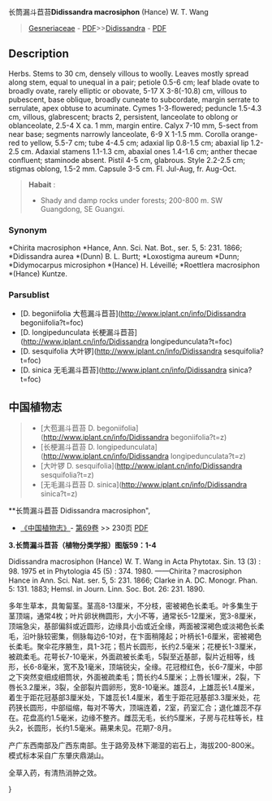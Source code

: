 长筒漏斗苣苔**Didissandra macrosiphon** (Hance) W. T. Wang

> [Gesneriaceae](http://www.iplant.cn/info/Gesneriaceae?t=foc) - [PDF](http://www.iplant.cn/foc/pdf/Gesneriaceae.pdf)>>[Didissandra](http://www.iplant.cn/info/Didissandra?t=foc) - [PDF](http://www.iplant.cn/foc/pdf/Didissandra.pdf)

## Description

Herbs. Stems to 30 cm, densely villous to woolly. Leaves mostly spread along stem, equal to unequal in a pair; petiole 0.5-6 cm; leaf blade ovate to broadly ovate, rarely elliptic or obovate, 5-17 X 3-8(-10.8) cm, villous to pubescent, base oblique, broadly cuneate to subcordate, margin serrate to serrulate, apex obtuse to acuminate. Cymes 1-3-flowered; peduncle 1.5-4.3 cm, villous, glabrescent; bracts 2, persistent, lanceolate to oblong or oblanceolate, 2.5-4 X ca. 1 mm, margin entire. Calyx 7-10 mm, 5-sect from near base; segments narrowly lanceolate, 6-9 X 1-1.5 mm. Corolla orange-red to yellow, 5.5-7 cm; tube 4-4.5 cm; adaxial lip 0.8-1.5 cm; abaxial lip 1.2-2.5 cm. Adaxial stamens 1.1-1.3 cm, abaxial ones 1.4-1.6 cm; anther thecae confluent; staminode absent. Pistil 4-5 cm, glabrous. Style 2.2-2.5 cm; stigmas oblong, 1.5-2 mm. Capsule 3-5 cm. Fl. Jul-Aug, fr. Aug-Oct.

> **Habait** : 
>* Shady and damp rocks under forests; 200-800 m. SW Guangdong, SE Guangxi.

### Synonym
*Chirita macrosiphon *Hance, Ann. Sci. Nat. Bot., ser. 5, 5: 231. 1866; *Didissandra aurea *(Dunn) B. L. Burtt; *Loxostigma aureum *Dunn; *Didymocarpus microsiphon *(Hance) H. Léveillé; *Roettlera macrosiphon *(Hance) Kuntze.

### Parsublist

* [D.  begoniifolia  大苞漏斗苣苔](http://www.iplant.cn/info/Didissandra begoniifolia?t=foc)
* [D.  longipedunculata  长梗漏斗苣苔](http://www.iplant.cn/info/Didissandra longipedunculata?t=foc)
* [D.  sesquifolia  大叶锣](http://www.iplant.cn/info/Didissandra sesquifolia?t=foc)
* [D.  sinica  无毛漏斗苣苔](http://www.iplant.cn/info/Didissandra sinica?t=foc)

## 中国植物志

> * [大苞漏斗苣苔  D.  begoniifolia](http://www.iplant.cn/info/Didissandra begoniifolia?t=z)
> * [长梗漏斗苣苔  D.  longipedunculata](http://www.iplant.cn/info/Didissandra longipedunculata?t=z)
> * [大叶锣  D.  sesquifolia](http://www.iplant.cn/info/Didissandra sesquifolia?t=z)
> * [无毛漏斗苣苔  D.  sinica](http://www.iplant.cn/info/Didissandra sinica?t=z)

**长筒漏斗苣苔 Didissandra macrosiphon",

* [《中国植物志》](http://www.iplant.cn/frps)- [第69卷](http://www.iplant.cn/frps/vol/69) >> 230页 [PDF](http://www.iplant.cn/frps/pdf/69/230a.pdf)

**3.长筒漏斗苣苔（植物分类学报）图版59：1-4**

Didissandra macrosiphon (Hance) W. T. Wang in Acta Phytotax. Sin. 13 (3) : 98. 1975 et in Phytologia 45 (5) : 374. 1980. ——Chirita？macrosiphon Hance in Ann. Sci. Nat. ser. 5, 5: 231. 1866; Clarke in A. DC. Monogr. Phan. 5: 131. 1883; Hemsl. in Journ. Linn. Soc. Bot. 26: 231. 1890.

多年生草本，具匍匐茎。茎高8-13厘米，不分枝，密被褐色长柔毛。叶多集生于茎顶端，通常4枚；叶片卵状椭圆形，大小不等，通常长5-12厘米，宽3-8厘米，顶端急尖，基部偏斜或近圆形，边缘具小齿或近全缘，两面被深褐色或淡褐色长柔毛，沿叶脉较密集，侧脉每边6-10对，在卞面稍隆起；叶柄长1-6厘米，密被褐色长柔毛。聚伞花序腋生，具1-3花；苞片长圆形，长约2.5毫米；花梗长1-3厘米，被疏柔毛。花萼长7-10毫米，外面疏被长柔毛，5裂至近基部，裂片近相等，线形，长6-8毫米，宽不及1毫米，顶端锐尖，全缘。花冠橙红色，长6-7厘米，中部之下突然变细成细筒状，外面被疏柔毛；筒长约4.5厘米；上唇长1厘米，2裂，下唇长3.2厘米，3裂，全部裂片圆卵形，宽8-10毫米。雄蕊4，上雄蕊长1.4厘米，着生于距花冠基部3厘米处，下雄蕊长1.4厘米，着生于距花冠基部3.3厘米处，花药狭长圆形，中部缢缩，每对不等大，顶端连着，2室，药室汇合；退化雄蕊不存在。花盘高约1.5毫米，边缘不整齐。雌蕊无毛，长约5厘米，子房与花柱等长，柱头2，长圆形，长约1.5毫米。蒴果未见。花期7-8月。

产广东西南部及广西东南部。生于路旁及林下潮湿的岩石上，海拔200-800米。模式标本采自广东肇庆鼎湖山。

全草入药，有清热消肿之效。

}